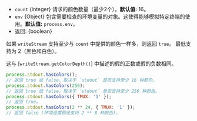 <!-- YAML
added: v11.13.0
-->

* `count` {integer} 请求的颜色数量（最少2个）。**默认值:** 16。
* `env` {Object} 包含需要检查的环境变量的对象。这使得能够模拟特定终端的使用。**默认值:** `process.env`。
* 返回: {boolean}

如果 `writeStream` 支持至少与 `count` 中提供的颜色一样多，则返回 `true`。 
最低支持为 2（黑色和白色）。

这与 [`writeStream.getColorDepth()`] 中描述的假的正数或假的负数相同。

```js
process.stdout.hasColors();
// 返回 true 或 false，取决于 `stdout` 是否支持至少 16 种颜色。
process.stdout.hasColors(256);
// 返回 true 或 false，取决于 `stdout` 是否支持至少 256 种颜色。
process.stdout.hasColors({ TMUX: '1' });
// 返回 true。
process.stdout.hasColors(2 ** 24, { TMUX: '1' });
// 返回 false (环境设置假设支持 2 ** 8 种颜色)。
```

